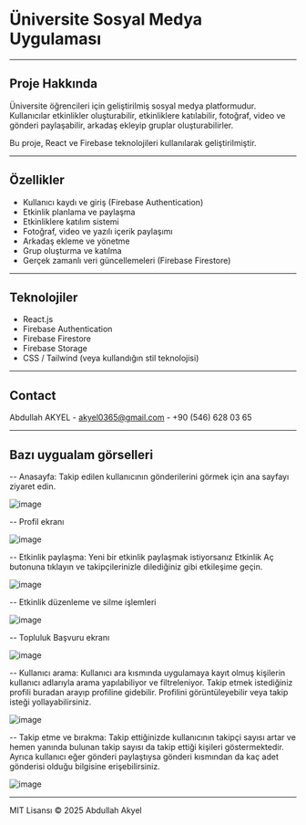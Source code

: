 # Üniversite Sosyal Medya Uygulaması

---

## Proje Hakkında

Üniversite öğrencileri için geliştirilmiş sosyal medya platformudur.  
Kullanıcılar etkinlikler oluşturabilir, etkinliklere katılabilir, fotoğraf, video ve gönderi paylaşabilir, arkadaş ekleyip gruplar oluşturabilirler.

Bu proje, React ve Firebase teknolojileri kullanılarak geliştirilmiştir.

---

## Özellikler

- Kullanıcı kaydı ve giriş (Firebase Authentication)  
- Etkinlik planlama ve paylaşma  
- Etkinliklere katılım sistemi  
- Fotoğraf, video ve yazılı içerik paylaşımı  
- Arkadaş ekleme ve yönetme  
- Grup oluşturma ve katılma  
- Gerçek zamanlı veri güncellemeleri (Firebase Firestore)  

---

## Teknolojiler

- React.js  
- Firebase Authentication  
- Firebase Firestore  
- Firebase Storage  
- CSS / Tailwind (veya kullandığın stil teknolojisi)

---

## Contact

Abdullah AKYEL - akyel0365@gmail.com - +90 (546) 628 03 65

---

## Bazı uygualam görselleri

-- Anasayfa: Takip edilen kullanıcının gönderilerini görmek için ana sayfayı ziyaret edin.

![image](https://github.com/user-attachments/assets/d4a6ad36-c677-4711-94be-3179fb2cd906)

-- Profil ekranı

![image](https://github.com/user-attachments/assets/d7ca189e-aea5-48ec-b8ae-03c8d58f09ac)

-- Etkinlik paylaşma: Yeni bir etkinlik paylaşmak istiyorsanız Etkinlik Aç butonuna tıklayın ve takipçilerinizle dilediğiniz gibi etkileşime geçin.

![image](https://github.com/user-attachments/assets/564a8429-d59a-4373-b11b-977d26f24cf7)

-- Etkinlik düzenleme ve silme işlemleri

![image](https://github.com/user-attachments/assets/1353689b-a531-4a88-8c21-a3351caa7530)

-- Topluluk Başvuru ekranı

![image](https://github.com/user-attachments/assets/bb0938e6-447e-4c08-bdcf-8942dfc68632)

-- Kullanıcı arama: Kullanıcı ara kısmında uygulamaya kayıt olmuş kişilerin kullanıcı adlarıyla arama yapılabiliyor ve filtreleniyor. Takip etmek istediğiniz profili buradan arayıp profiline gidebilir. Profilini görüntüleyebilir veya takip isteği yollayabilirsiniz.

![image](https://github.com/user-attachments/assets/84770fc9-b56f-46c8-9434-e36f0364e09f)

-- Takip etme ve bırakma: Takip ettiğinizde kullanıcının takipçi sayısı artar ve hemen yanında bulunan takip sayısı da takip ettiği kişileri göstermektedir. Ayrıca kullanıcı eğer gönderi paylaştıysa gönderi kısmından da kaç adet gönderisi olduğu bilgisine erişebilirsiniz.

![image](https://github.com/user-attachments/assets/21602ce8-b11e-4d39-a3cc-b8582c91f6b1)

---

MIT Lisansı © 2025 Abdullah Akyel
